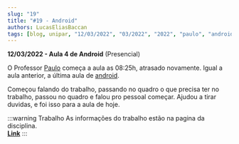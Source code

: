 ```yaml
---
slug: "19"
title: "#19 - Android"
authors: LucasEliasBaccan
tags: [blog, unipar, "12/03/2022", "03/2022", "2022", "paulo", "android", "presencial"]
---
```


**12/03/2022 - Aula 4 de Android** (Presencial)

O Professor [Paulo](/professores/paulo) começa a aula as 08:25h, atrasado novamente. Igual a aula anterior, a última aula de [android](/docs/android).

Começou falando do trabalho, passando no quadro o que precisa ter no trabalho, passou no quadro e falou pro pessoal começar. Ajudou a tirar duvidas, e foi isso para a aula de hoje.

:::warning Trabalho
As informações do trabalho estão na pagina da disciplina.  
[**Link**](/docs/android#trabalho-final)
:::

